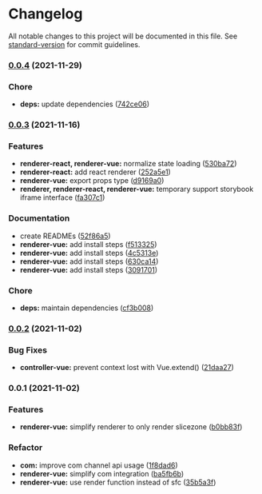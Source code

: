 # Changelog

All notable changes to this project will be documented in this file. See [standard-version](https://github.com/conventional-changelog/standard-version) for commit guidelines.

### [0.0.4](https://github.com/prismicio/slice-canvas/compare/@prismicio/slice-canvas-renderer-vue@0.0.3...@prismicio/slice-canvas-renderer-vue@0.0.4) (2021-11-29)


### Chore

* **deps:** update dependencies ([742ce06](https://github.com/prismicio/slice-canvas/commit/742ce06b281bbaf018c2d2e33420b9a0f9f135da))

### [0.0.3](https://github.com/prismicio/slice-canvas/compare/@prismicio/slice-canvas-renderer-vue@0.0.2...@prismicio/slice-canvas-renderer-vue@0.0.3) (2021-11-16)


### Features

* **renderer-react, renderer-vue:** normalize state loading ([530ba72](https://github.com/prismicio/slice-canvas/commit/530ba7208d1eae1f1306bc4da32a11f29dce48be))
* **renderer-react:** add react renderer ([252a5e1](https://github.com/prismicio/slice-canvas/commit/252a5e19f228696b1c8ca182d8481e5ec7b5d5af))
* **renderer-vue:** export props type ([d9169a0](https://github.com/prismicio/slice-canvas/commit/d9169a0c4ef537b5bfbcacdee93183a8f7a50a7b))
* **renderer, renderer-react, renderer-vue:** temporary support storybook iframe interface ([fa307c1](https://github.com/prismicio/slice-canvas/commit/fa307c1133c102141dee1920ee9dbfd823abcec3))


### Documentation

* create READMEs ([52f86a5](https://github.com/prismicio/slice-canvas/commit/52f86a57eea2e0143514591e9b969ec193d701b8))
* **renderer-vue:** add install steps ([f513325](https://github.com/prismicio/slice-canvas/commit/f51332585bc475dba4fcef7566d4b0af3a2e22b3))
* **renderer-vue:** add install steps ([4c5313e](https://github.com/prismicio/slice-canvas/commit/4c5313eef7d42037194e3591d679687664693d94))
* **renderer-vue:** add install steps ([630ca14](https://github.com/prismicio/slice-canvas/commit/630ca14bdb588be9069deee71ae7c53de49adbb1))
* **renderer-vue:** add install steps ([3091701](https://github.com/prismicio/slice-canvas/commit/30917015adb00de23106a17973b899d315778694))


### Chore

* **deps:** maintain dependencies ([cf3b008](https://github.com/prismicio/slice-canvas/commit/cf3b008dbb015295d7ad905ca641dc62f7508260))

### [0.0.2](https://github.com/prismicio/slice-canvas/compare/@prismicio/slice-canvas-renderer-vue@0.0.1...@prismicio/slice-canvas-renderer-vue@0.0.2) (2021-11-02)


### Bug Fixes

* **controller-vue:** prevent context lost with Vue.extend() ([21daa27](https://github.com/prismicio/slice-canvas/commit/21daa27641688e940599110eb344965ae272e6db))

### 0.0.1 (2021-11-02)


### Features

* **renderer-vue:** simplify renderer to only render slicezone ([b0bb83f](https://github.com/prismicio/slice-canvas/commit/b0bb83f685e27e8e748c5abae7faa6e771f459b5))


### Refactor

* **com:** improve com channel api usage ([1f8dad6](https://github.com/prismicio/slice-canvas/commit/1f8dad61b37591f8ac65f28dfcd584127fb67a76))
* **renderer-vue:** simplify com integration ([ba5fb6b](https://github.com/prismicio/slice-canvas/commit/ba5fb6b052c4da96b10a5f5627108989831a52b4))
* **renderer-vue:** use render function instead of sfc ([35b5a3f](https://github.com/prismicio/slice-canvas/commit/35b5a3f0e678942e9059acb7d73157d15b8311a6))
